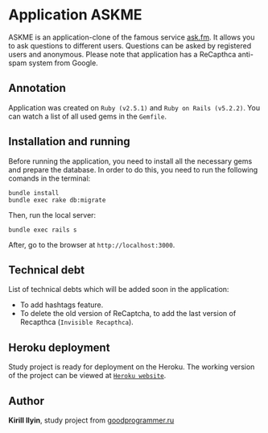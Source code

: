 # Application ASKME

ASKME is an application-clone of the famous service [ask.fm](https://ask.fm/). It allows you to ask questions to different users. Questions can be asked by registered users and anonymous. Please note that application has a ReCapthca anti-spam system from Google.


## Annotation

Application was created on `Ruby (v2.5.1)` and `Ruby on Rails (v5.2.2)`. You can watch a list of all used gems in the `Gemfile`.

## Installation and running

Before running the application, you need to install all the necessary gems and prepare the database. In order to do this, you need to run the following comands in the terminal:
```
bundle install
bundle exec rake db:migrate
```

Then, run the local server:
```
bundle exec rails s
```

After, go to the browser at `http://localhost:3000`.

## Technical debt

List of technical debts which will be added soon in the application:
* To add hashtags feature.
* To delete the old version of ReCaptcha, to add the last version of Recapthca (`Invisible Recapthca`).

## Heroku deployment

Study project is ready for deployment on the Heroku. The working version of the project can be viewed at [`Heroku website`](https://cuurjol-askme.herokuapp.com/).

## Author

**Kirill Ilyin**, study project from [goodprogrammer.ru](https://goodprogrammer.ru/)
